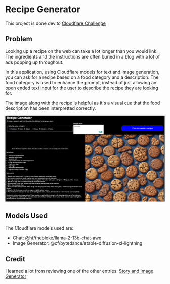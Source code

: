 # Recipe Generator

This project is done dev.to [Cloudflare Challenge](https://dev.to/challenges/cloudflare)

## Problem
Looking up a recipe on the web can take a lot longer than you would link.  The ingredients and the instructions are often buried in a blog with a lot of ads popping up throughout.

In this application, using Cloudflare models for text and image generation, you can ask for a recipe based on a food category and a description.  The food category is used to enhance the prompt, instead of just allowing an open ended text input for the user to describe the recipe they are looking for.

The image along with the recipe is helpful as it's a visual cue that the food description has been interpretted correctly.

![Recipe Generator](./sample.png)

## Models Used

The Cloudflare models used are:
 - Chat:  @hf/thebloke/llama-2-13b-chat-awq
 - Image Generator: @cf/bytedance/stable-diffusion-xl-lightning

 ## Credit

 I learned a lot from reviewing one of the other entries: [Story and Image Generator](https://dev.to/bobbyiliev/my-cloudflare-ai-challenge-submission-story-and-image-generator-4fc3)
